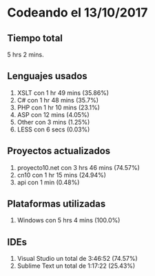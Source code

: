 # Codeando el 13/10/2017

## Tiempo total
5 hrs 2 mins.

## Lenguajes usados
1. XSLT con 1 hr 49 mins (35.86%)
1. C# con 1 hr 48 mins (35.7%)
1. PHP con 1 hr 10 mins (23.1%)
1. ASP con 12 mins (4.05%)
1. Other con 3 mins (1.25%)
1. LESS con 6 secs (0.03%)

## Proyectos actualizados
1. proyecto10.net con 3 hrs 46 mins (74.57%)
1. cn10 con 1 hr 15 mins (24.94%)
1. api con 1 min (0.48%)

## Plataformas utilizadas
1. Windows con 5 hrs 4 mins (100.0%)

## IDEs
1. Visual Studio un total de 3:46:52 (74.57%)
1. Sublime Text un total de 1:17:22 (25.43%)
